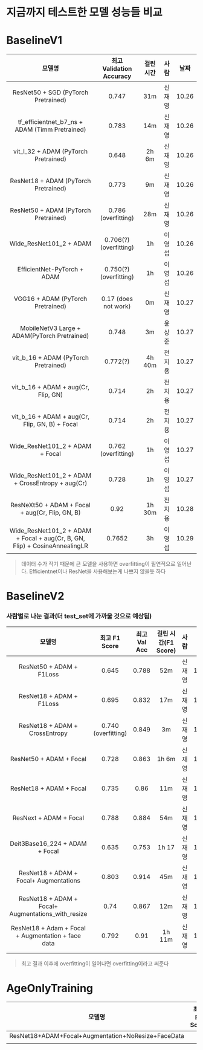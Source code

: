 # 지금까지 테스트한 모델 성능들 비교

# BaselineV1

|                      모델명                      | 최고 Validation Accuracy | 걸린 시간 |  사람  | 날짜  |
| :----------------------------------------------: | :----------------------: | :-------: | :----: | :---: |
|       ResNet50 + SGD (PyTorch Pretrained)        |          0.747           |    31m    | 신재영 | 10.26 |
|  tf_efficientnet_b7_ns + ADAM (Timm Pretrained)  |          0.783           |    14m    | 신재영 | 10.26 |
|       vit_l_32 + ADAM (PyTorch Pretrained)       |          0.648           |   2h 6m   | 신재영 | 10.26 |
|      ResNet18 + ADAM  (PyTorch Pretrained)       |          0.773           |    9m     | 신재영 | 10.26 |
|      ResNet50 + ADAM  (PyTorch Pretrained)       |   0.786 (overfitting)    |    28m    | 신재영 | 10.26 |
|             Wide_ResNet101_2 + ADAM              |  0.706(?) (overfitting)  |    1h     | 이영섭 | 10.26 |
|           EfficientNet-PyTorch + ADAM            |  0.750(?) (overfitting)  |    1h     | 이영섭 | 10.26 |
|        VGG16 + ADAM (PyTorch Pretrained)         |   0.17 (does not work)   |    0m     | 신재영 | 10.27 |
|   MobileNetV3 Large + ADAM(PyTorch Pretrained)   |          0.748           |    3m     | 윤상준 | 10.27 |
|       vit_b_16 + ADAM (PyTorch Pretrained)       |         0.772(?)         |  4h 40m   | 전지용 | 10.27 |
|       vit_b_16 + ADAM + aug(Cr, Flip, GN)        |          0.714           |    2h     | 전지용 | 10.27 |
|  vit_b_16 + ADAM + aug(Cr, Flip, GN, B) + Focal  |          0.714           |    2h     | 전지용 | 10.27 |
|         Wide_ResNet101_2 + ADAM + Focal          |   0.762 (overfitting)    |    1h     | 이영섭 | 10.27 |
| Wide_ResNet101_2 + ADAM + CrossEntropy + aug(Cr) |          0.728           |    1h     | 이영섭 | 10.27 |
|  ResNeXt50 + ADAM + Focal + aug(Cr, Flip, GN, B) |          0.92            |  1h 30m   | 전지용 | 10.28 |
| Wide_ResNet101_2 + ADAM + Focal + aug(Cr, B, GN, Flip) + CosineAnnealingLR | 0.7652 | 3h | 이영섭| 10.29 |
> 데이터 수가 작기 때문에 큰 모델을 사용하면 overfitting이 필연적으로 일어난다. Efficientnet이나 ResNet을 사용해보는게 나쁘지 않을듯 하다

# BaselineV2

### 사람별로 나눈 결과(더 test_set에 가까울 것으로 예상됨)

|                       모델명                       |    최고 F1 Score    | 최고 Val Acc | 걸린 시간(F1 Score) |  사람  | 날짜  |            run name            |
| :------------------------------------------------: | :-----------------: | :----------: | :-----------------: | :----: | :---: | :----------------------------: |
|              ResNet50 + ADAM + F1Loss              |        0.645        |    0.788     |         52m         | 신재영 | 10.27 |              run               |
|              ResNet18 + ADAM + F1Loss              |        0.695        |    0.832     |         17m         | 신재영 | 10.27 |    run_resnet18_adam_f1loss    |
|           ResNet18 + ADAM + CrossEntropy           | 0.740 (overfitting) |    0.849     |         3m          | 신재영 | 10.27 | run_resnet18_adam_crossentropy |
|              ResNet50 + ADAM + Focal               |        0.728        |    0.863     |        1h 6m        | 신재영 | 10.27 |    run_resnet50_adam_focal     |
|              ResNet18 + ADAM + Focal               |        0.735        |     0.86     |         11m         | 신재영 | 10.27 |    run_resnet18_adam_focal     |
|               ResNext + ADAM + Focal               |        0.788        |    0.884     |         54m         | 신재영 | 10.28 |       resnext_adam_focal       |
|           Deit3Base16_224 + ADAM + Focal           |        0.635        |    0.753     |        1h 17        | 신재영 | 10.28 |      dei3base_adam_focal       |
|       ResNet18 + ADAM + Focal+ Augmentations       |        0.803        |    0.914     |         45m         | 신재영 | 10.28 |       resnet18_more_aug        |
| ResNet18 + ADAM + Focal+ Augmentations_with_resize |        0.74         |    0.867     |         12m         | 신재영 | 10.28 |   resnet18_more_aug_resized    |
| ResNet18 + Adam + Focal + Augmentation + face data |        0.792        |     0.91     |       1h 11m        | 신재영 | 10.28 |           tqdm_test            |
|                                                    |                     |              |                     |        |       |                                |


> 최고 결과 이후에 overfitting이 일어나면 overfitting이라고 써준다

# AgeOnlyTraining

|                       모델명                       | 최고 F1 Score | 최고 Val Acc | 걸린 시간(F1 Score) | 사람 | 날짜  |                run name                 |
| :------------------------------------------------: | :-----------: | :----------: | :-----------------: | :--: | :---: | :-------------------------------------: |
| ResNet18+ADAM+Focal+Augmentation+NoResize+FaceData |               |              |                     |      | 10.28 | age_resnet18_focal_aug_noresize_faceaug |
|                                                    |               |              |                     |      |       |                                         |